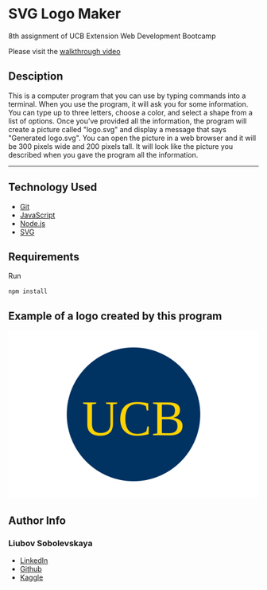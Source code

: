 # SVG Logo Maker
8th assignment of UCB Extension Web Development Bootcamp

Please visit the [walkthrough video](https://drive.google.com/file/d/13i9vR0lDyev6qjKFh3nsaDPvEg8oWv9z/view?usp=sharing)

## Desciption
This is a computer program that you can use by typing commands into a terminal. When you use the program, it will ask you for some information. You can type up to three letters, choose a color, and select a shape from a list of options. Once you've provided all the information, the program will create a picture called "logo.svg" and display a message that says "Generated logo.svg". You can open the picture in a web browser and it will be 300 pixels wide and 200 pixels tall. It will look like the picture you described when you gave the program all the information.

______________

## Technology Used 
   
* [Git](https://git-scm.com/)   
* [JavaScript](https://www.javascript.com/)   
* [Node.js](https://nodejs.dev/)
* [SVG](https://en.wikipedia.org/wiki/SVG)

## Requirements
Run
```
npm install
```
## Example of a logo created by this program
![logo](examples/logo_example.svg)

## Author Info

### Liubov Sobolevskaya
* [LinkedIn](https://www.linkedin.com/in/liubov-sobolevskaya-45756a101/)
* [Github](https://github.com/LiubovSobolevskaya)
* [Kaggle](https://www.kaggle.com/lyubovsobolevskaya)



